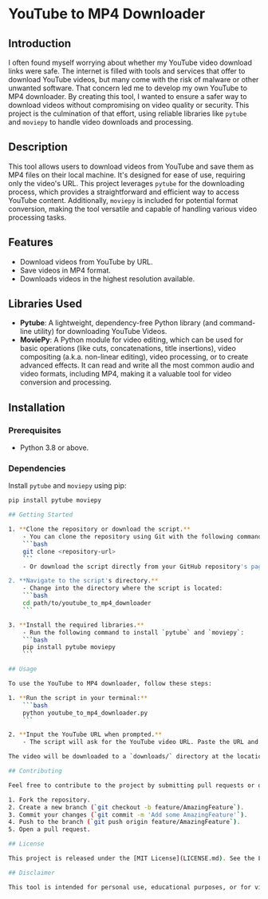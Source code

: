 # YouTube to MP4 Downloader

## Introduction

I often found myself worrying about whether my YouTube video download links were safe. The internet is filled with tools and services that offer to download YouTube videos, but many come with the risk of malware or other unwanted software. That concern led me to develop my own YouTube to MP4 downloader. By creating this tool, I wanted to ensure a safer way to download videos without compromising on video quality or security. This project is the culmination of that effort, using reliable libraries like `pytube` and `moviepy` to handle video downloads and processing.

## Description

This tool allows users to download videos from YouTube and save them as MP4 files on their local machine. It's designed for ease of use, requiring only the video's URL. This project leverages `pytube` for the downloading process, which provides a straightforward and efficient way to access YouTube content. Additionally, `moviepy` is included for potential format conversion, making the tool versatile and capable of handling various video processing tasks.

## Features

- Download videos from YouTube by URL.
- Save videos in MP4 format.
- Downloads videos in the highest resolution available.

## Libraries Used

- **Pytube**: A lightweight, dependency-free Python library (and command-line utility) for downloading YouTube Videos.
- **MoviePy**: A Python module for video editing, which can be used for basic operations (like cuts, concatenations, title insertions), video compositing (a.k.a. non-linear editing), video processing, or to create advanced effects. It can read and write all the most common audio and video formats, including MP4, making it a valuable tool for video conversion and processing.

## Installation

### Prerequisites

- Python 3.8 or above.

### Dependencies

Install `pytube` and `moviepy` using pip:

```bash
pip install pytube moviepy

## Getting Started

1. **Clone the repository or download the script.**
    - You can clone the repository using Git with the following command:
    ```bash
    git clone <repository-url>
    ```
    - Or download the script directly from your GitHub repository's page.

2. **Navigate to the script's directory.**
    - Change into the directory where the script is located:
    ```bash
    cd path/to/youtube_to_mp4_downloader
    ```

3. **Install the required libraries.**
    - Run the following command to install `pytube` and `moviepy`:
    ```bash
    pip install pytube moviepy
    ```

## Usage

To use the YouTube to MP4 downloader, follow these steps:

1. **Run the script in your terminal:**
    ```bash
    python youtube_to_mp4_downloader.py
    ```

2. **Input the YouTube URL when prompted.**
    - The script will ask for the YouTube video URL. Paste the URL and press Enter.

The video will be downloaded to a `downloads/` directory at the location of the converter.py file. it will be in the highest resolution available.

## Contributing

Feel free to contribute to the project by submitting pull requests or opening issues for any suggestions or problems you find. To contribute:

1. Fork the repository.
2. Create a new branch (`git checkout -b feature/AmazingFeature`).
3. Commit your changes (`git commit -m 'Add some AmazingFeature'`).
4. Push to the branch (`git push origin feature/AmazingFeature`).
5. Open a pull request.

## License

This project is released under the [MIT License](LICENSE.md). See the LICENSE file for details.

## Disclaimer

This tool is intended for personal use, educational purposes, or for videos where you have explicit permission to download. Please respect copyright laws and YouTube's terms of service. Unauthorized downloading of copyrighted content is not supported.

